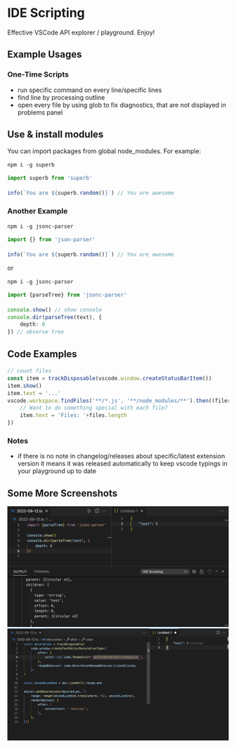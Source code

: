 # IDE Scripting

Effective VSCode API explorer / playground. Enjoy!

## Example Usages

### One-Time Scripts

- run specific command on every line/specific lines
- find line by processing outline
- open every file by using glob to fix diagnostics, that are not displayed in problems panel

## Use & install modules

You can import packages from global node_modules. For example:

```console
npm i -g superb
```

```ts
import superb from 'superb'

info(`You are ${superb.random()}`) // You are awesome
```

### Another Example

```console
npm i -g jsonc-parser
```

```ts
import {} from 'json-parser'

info(`You are ${superb.random()}`) // You are awesome
```

or

```console
npm i -g jsonc-parser
```

```ts
import {parseTree} from 'jsonc-parser'

console.show() // show console
console.dir(parseTree(text), {
    depth: 6
}) // observe tree
```

## Code Examples

```ts
// count files
const item = trackDisposable(vscode.window.createStatusBarItem())
item.show()
item.text = '...'
vscode.workspace.findFiles('**/*.js', '**/node_modules/**').then((files) => {
    // Want to do something special with each file?
    item.text = 'Files: '+files.length
})
```

### Notes

- if there is no note in changelog/releases about specific/latest extension version it means it was released automatically to keep vscode typings in your playground up to date

## Some More Screenshots

![screenshot-1](resources/screenshot-1.png)
![screenshot-2](resources/screenshot-2.png)
